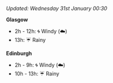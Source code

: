 *Updated: Wednesday 31st January 00:30*

**Glasgow**

* 2h - 12h: :cyclone: Windy (:cloud:)
* 13h: :umbrella: Rainy

**Edinburgh**

* 2h - 9h: :cyclone: Windy (:cloud:)
* 10h - 13h: :umbrella: Rainy
